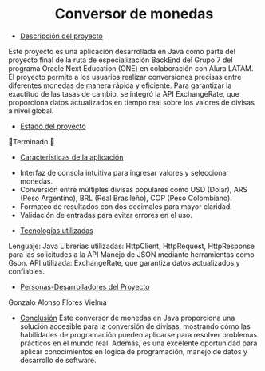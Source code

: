<h1 align="center"> Conversor de monedas </h1>

* [Descripción del proyecto](#descripción-del-proyecto)

Este proyecto es una aplicación desarrollada en Java como parte del proyecto final de la ruta de especialización BackEnd del Grupo 7 del programa Oracle Next Education (ONE) en colaboración con Alura LATAM.
El proyecto permite a los usuarios realizar conversiones precisas entre diferentes monedas de manera rápida y eficiente. Para garantizar la exactitud de las tasas de cambio, se integró la API ExchangeRate, que proporciona datos actualizados en tiempo real sobre los valores de divisas a nivel global.

* [Estado del proyecto](#Estado-del-proyecto)

🔋Terminado 🔋

* [Características de la aplicación](#Características-de-la-aplicación)

- Interfaz de consola intuitiva para ingresar valores y seleccionar monedas.
- Conversión entre múltiples divisas populares como USD (Dolar), ARS (Peso Argentino), BRL (Real Brasileño), COP (Peso Colombiano).
- Formateo de resultados con dos decimales para mayor claridad.
- Validación de entradas para evitar errores en el uso.

* [Tecnologías utilizadas](#tecnologías-utilizadas)

Lenguaje: Java
Librerías utilizadas:
HttpClient, HttpRequest, HttpResponse para las solicitudes a la API
Manejo de JSON mediante herramientas como Gson.
API utilizada: ExchangeRate, que garantiza datos actualizados y confiables.

* [Personas-Desarrolladores del Proyecto](#personas-desarrolladores)

Gonzalo Alonso Flores Vielma

* [Conclusión](#conclusión)
Este conversor de monedas en Java proporciona una solución accesible para la conversión de divisas, mostrando cómo las habilidades de programación pueden aplicarse para resolver problemas prácticos en el mundo real. Además, es una excelente oportunidad para aplicar conocimientos en lógica de programación, manejo de datos y desarrollo de software. 

